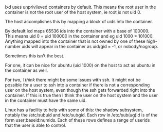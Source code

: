 lxd uses unprivileved containers by default. This means the root user in the container is not the root user of the host system, ie root is not uid 0.

The host accomplishes this by mapping a block of uids into the container.

By default lxd maps 65536 ids into the container with a base of 100000.
This means uid 0 = uid 100000 in the container and eg uid 1000 = 101000.
Anything mapped into the container that is not owned by one of these
high-number uids will appear in the container as uid/gid = -1, or nobody/nogroup.

Sometimes this isn't the best.

For one, it can be nice for ubuntu (uid 1000) on the host to act as ubuntu in the container as well.

For two, I _think_ there might be some issues with ssh. It might not be possible for a user to ssh into a container if there is not a corresponding user on the host system, even though the ssh gets forwarded right into the container. If this is true then I think the user on the host system and the user in the container must have the same uid.

Linux has a facility to help with some of this: the shadow subsystem, notably the /etc/subuid and /etc/subgid. Each row in /etc/sub(ug)id is of the form user:baseid:numids. Each of these rows defines a range of userids that the user is able to control. 